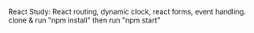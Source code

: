 React Study: React routing, dynamic clock, react forms, event handling.
clone & run "npm install" then run "npm start"
